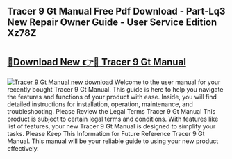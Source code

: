 ## Tracer 9 Gt Manual Free Pdf Download - Part-Lq3 New Repair Owner Guide - User Service Edition Xz78Z

# <h2><a href="http://cf25673.oget.top/?id=Tracer+9+Gt+Manual">🔗Download New 👉🔴 Tracer 9 Gt Manual</a></h2>

[![Tracer 9 Gt Manual new download](https://i.imgur.com/5g1atiW.png)](http://cf25673.oget.top/?id=Tracer+9+Gt+Manual)
Welcome to the user manual for your recently bought Tracer 9 Gt Manual. This guide is here to help you navigate the features and functions of your product with ease. Inside, you will find detailed instructions for installation, operation, maintenance, and troubleshooting. Please Review the Legal Terms Tracer 9 Gt Manual This product is subject to certain legal terms and conditions. With features like list of features, your new Tracer 9 Gt Manual is designed to simplify your tasks. Please Keep This Information for Future Reference Tracer 9 Gt Manual. This manual will be your reliable guide to using your new product effectively.
